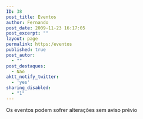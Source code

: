 ```yaml
---
ID: 38
post_title: Eventos
author: Fernando
post_date: 2009-11-23 16:17:05
post_excerpt: ""
layout: page
permalink: https:/eventos
published: true
post_autor:
  - ""
post_destaques:
  - Nao
aktt_notify_twitter:
  - 'yes'
sharing_disabled:
  - "1"
---
```

Os eventos podem sofrer alterações sem aviso prévio